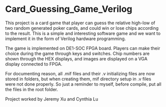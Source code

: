 # Card_Guessing_Game_Verilog
This project is a card game that player can guess the relative high-low of two random generated poker cards, and could win or lose chips according to the result. This is a simple and interesting software game and we want to implement it in the form of Verilog hardware programming.

The game is implemented on DE1-SOC FPGA board. Players can make their choice during the game through keys and switches. Chip numbers are shown through the HEX displays, and images are displayed on a VGA display connected to FPGA.

For documenting reason, all .mif files and their .v initializing files are now stored in folders, but when creating them, mif directory setup in .v files were not done properly. So
just a reminder to myself, before compile, put all the files in the root folder.

Project worked by Jeremy Xu and Cynthia Lu